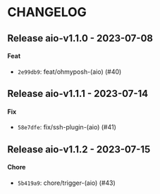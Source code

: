 # CHANGELOG


## Release aio-v1.1.0 - 2023-07-08
#### Feat
- `2e99db9`: feat/ohmyposh-(aio) (#40)


## Release aio-v1.1.1 - 2023-07-14
#### Fix
- `58e7dfe`: fix/ssh-plugin-(aio) (#41)


## Release aio-v1.1.2 - 2023-07-15
#### Chore
- `5b419a9`: chore/trigger-(aio) (#43)

